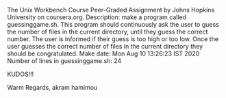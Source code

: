 The Unix Workbench Course Peer-Graded Assignment
by Johns Hopkins University on coursera.org.
Description: make a program called guessinggame.sh. This program should continuously ask the user to guess the number of files in the current directory, until they guess the correct number. The user is informed if their guess is too high or too low. Once the user guesses the correct number of files in the current directory they should be congratulated.
Make date: Mon Aug 10 13:26:23 IST 2020
Number of lines in guessinggame.sh: 24

KUDOS!!!

Warm Regards,
akram hamimou
